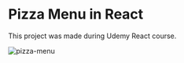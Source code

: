 # Pizza Menu in React

This project was made during Udemy React course.

![pizza-menu](https://github.com/SkillX4500/pizza-menu/assets/30438549/ca0706d1-5b94-4265-889b-98774da1fd7a)
